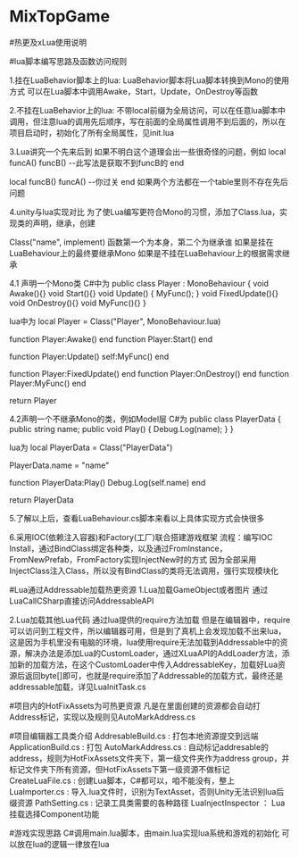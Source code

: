 # MixTopGame

#热更及xLua使用说明

#lua脚本编写思路及函数访问规则

1.挂在LuaBehavior脚本上的lua:
LuaBehavior脚本将Lua脚本转换到Mono的使用方式
可以在Lua脚本中调用Awake，Start，Update，OnDestroy等函数

2.不挂在LuaBehavior上的lua:
不带local前缀为全局访问，可以在任意lua脚本中调用，但注意lua的调用先后顺序，写在前面的全局属性调用不到后面的，所以在项目启动时，初始化了所有全局属性，见init.lua

3.Lua讲究一个先来后到
如果不明白这个道理会出一些很奇怪的问题，例如
local funcA() 
    funcB() --此写法是获取不到funcB的
end

local funcB() 
    funcA()  --你过关
end
如果两个方法都在一个table里则不存在先后问题

4.unity与lua实现对比
为了使Lua编写更符合Mono的习惯，添加了Class.lua，实现类的声明，继承，创建

Class("name", implement)
函数第一个为本身，第二个为继承谁
如果是挂在LuaBehaviour上的最终要继承Mono
如果是不挂在LuaBehaviour上的根据需求继承

4.1 声明一个Mono类
C#中为
public class Player : MonoBehaviour
{
    void Awake(){}
    void Start(){}
    void Update()
    {
        MyFunc();
    }
    void FixedUpdate(){}
    void OnDestroy(){}
    void MyFunc(){}
}

lua中为
local Player = Class("Player", MonoBehaviour.lua)

function Player:Awake() end
function Player:Start() end

function Player:Update()
    self:MyFunc()
end

function Player:FixedUpdate() end
function Player:OnDestroy() end
function Player:MyFunc() end

return Player

4.2声明一个不继承Mono的类，例如Model层
C#为
public class PlayerData
{
    public string name;
    public void Play()
    {
        Debug.Log(name);
    }
}

lua为
local PlayerData = Class("PlayerData")

PlayerData.name = "name"

function PlayerData:Play()
    Debug.Log(self.name)
end

return PlayerData

5.了解以上后，查看LuaBehaviour.cs脚本来看以上具体实现方式会快很多

6.采用IOC(依赖注入容器)和Factory(工厂)联合搭建游戏框架
流程：编写IOC Install，通过BindClass绑定各种类，以及通过FromInstance，FromNewPrefab，FromFactory实现InjectNew时的方式
因为全部采用InjectClass注入Class，所以没有BindClass的类将无法调用，强行实现模块化


#Lua通过Addressable加载热更资源
1.Lua加载GameObject或者图片
通过LuaCallCSharp直接访问AddressableAPI

2.Lua加载其他Lua代码
通过lua提供的require方法加载
但是在编辑器中，require可以访问到工程文件，所以编辑器可用，但是到了真机上会发现加载不出来lua，这是因为手机里没有电脑的环境，lua使用require无法加载到Addressable中的资源，解决办法是添加Lua的CustomLoader，通过XLuaAPI的AddLoader方法，添加新的加载方法，在这个CustomLoader中传入AddressableKey，加载好Lua资源后返回byte[]即可，也就是require添加了Addressable的加载方式，最终还是addressable加载，详见LuaInitTask.cs


#项目内的HotFixAssets为可热更资源
凡是在里面创建的资源都会自动打Address标记，实现以及规则见AutoMarkAddress.cs

#项目编辑器工具类介绍
AddresableBuild.cs : 打包本地资源提交到远端
ApplicationBuild.cs : 打包
AutoMarkAddress.cs : 自动标记addresable的address，规则为HotFixAssets文件夹下，第一级文件夹作为address group，并标记文件夹下所有资源，但HotFixAssets下第一级资源不做标记
CreateLuaFile.cs : 创建Lua脚本，C#都可以，咱不能没有，整上
LuaImporter.cs : 导入.lua文件时，识别为TextAsset，否则Unity无法识别lua后缀资源
PathSetting.cs : 记录工具类需要的各种路径
LuaInjectInspector ： Lua挂载选择Component功能

#游戏实现思路
C#调用main.lua脚本，由main.lua实现lua系统和游戏的初始化
可以放在lua的逻辑一律放在lua
